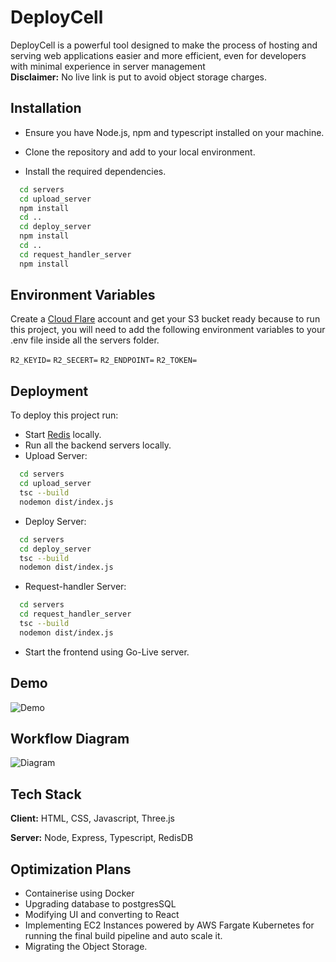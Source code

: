 
# DeployCell

DeployCell is a powerful tool designed to make the process of hosting and serving web applications easier and more efficient, even for developers with minimal experience in server management  
**Disclaimer:** No live link is put to avoid object storage charges.

## Installation

- Ensure you have Node.js, npm and typescript installed on your machine.

- Clone the repository and add to your local environment.

- Install the required dependencies.

```bash
  cd servers
  cd upload_server
  npm install
  cd ..
  cd deploy_server
  npm install
  cd ..
  cd request_handler_server
  npm install
```

## Environment Variables

Create a [Cloud Flare](https://developers.cloudflare.com/r2/) account and get your S3 bucket ready because to run this project, you will need to add the following environment variables to your .env file inside all the servers folder.

`R2_KEYID=`
`R2_SECERT=`
`R2_ENDPOINT=`
`R2_TOKEN=` 


## Deployment

To deploy this project run:
- Start [Redis](https://developer.redis.com/create/windows/) locally.
- Run all the backend servers locally.
- Upload Server:
```bash
  cd servers
  cd upload_server
  tsc --build
  nodemon dist/index.js
```

- Deploy Server:
```bash
  cd servers
  cd deploy_server
  tsc --build
  nodemon dist/index.js
```

- Request-handler Server:
```bash
  cd servers
  cd request_handler_server
  tsc --build
  nodemon dist/index.js
```
- Start the frontend using Go-Live server.
## Demo

![Demo](https://s3.gifyu.com/images/bS1md.gif)


## Workflow Diagram

![Diagram](https://i.imghippo.com/files/WhZT7430xDc.png)


## Tech Stack

**Client:** HTML, CSS, Javascript, Three.js 

**Server:** Node, Express, Typescript, RedisDB


## Optimization Plans

- Containerise using Docker
- Upgrading database to postgresSQL
- Modifying UI and converting to React
- Implementing EC2 Instances powered by AWS Fargate Kubernetes for running the final build pipeline and auto scale it.
- Migrating the Object Storage.




